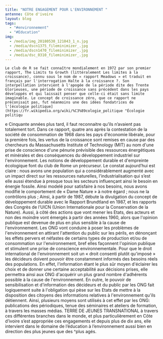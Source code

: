 ```yaml
---
title: "NOTRE ENGAGEMENT POUR L'ENVIRONNEMENT "
antenne: Côte d'ivoire
layout: blog
tags:
  - "#environnement"
  - "#Education"
img:
  - /media/img_20180530_121043_1_n.jpg
  - /media/dscn1375_fileminimizer_.jpg
  - /media/dscn1470_fileminimizer_.jpg
  - /media/dsc_0310_fileminimizer_.jpg
---
```


	Le club de R se fait connaître mondialement en 1972 par son premier rapport, The Limits to Growth (littéralement Les limites à la croissance), connu sous le nom de « rapport Meadows » et traduit en français par l'interrogation Halte à la croissance ?. Son interpellation intervient à l'apogée de la période dite des Trente Glorieuses, une période de croissance sans précédent dans les pays développés et qui laissait penser que celle-ci était sans limite imaginable. Le concept de croissance zéro, que ce rapport ne préconisait pas, fut néanmoins une des idées fondatrices de l'[écologie politique](https://fr.wikipedia.org/wiki/%C3%89cologie_politique "Écologie politique
Cinquante années plus tard, il faut reconnaitre qu’ils n’avaient pas totalement tort.
Dans ce rapport, quatre ans après la contestation de la société de consommation de 1968 dans les pays d'économie libérale, pour la première fois, les vertus de la croissance sont remises en cause par des chercheurs du Massachusetts Institute of Technology (MIT) au nom d'une prise de conscience d'une pénurie prévisible des ressources énergétiques et minérales et des conséquences du développement industriel sur l'environnement. Les notions de développement durable et d'empreinte écologique font du club de Rome un précurseur.
Le constat aujourd’hui est claire : nous avons une population qui a considérablement augmenté avec un impact direct sur les ressources naturelles, l’industrialisation qui s’est elle aussi étendue à presque tous les secteurs influençant ainsi le besoin en énergie fossile.
Ainsi modelé pour satisfaire à nos besoins, nous avons modifié le comportement de « Dame Nature » à notre égard ; nous ne la contrôlons plus ;
Ainsi, à partir de 1987, débute la divulgation du concept de développement durable avec le Rapport Brundtland en 1987, et les rapports des Congrès de l’UICN (Union Internationale pour la Conservation de la Nature).
Aussi, à côté des actions que vont mener les Etats, des acteurs et non des moindre vont émergés à partir des années 1960, alors que l'opinion publique est devenue de plus en plus sensible à la cause de l'environnement. Les ONG vont conduire à poser les problèmes de l'environnement en attirant l'attention du public sur les périls, en dénonçant les effets pervers et néfastes de certains types de production et/ou de consommation sur l'environnement, bref elles façonnent l'opinion publique et stimulent une prise de conscience environnementale.
Pour que le droit international de l'environnement soit un « droit consenti plutôt qu'imposé » les décideurs doivent pouvoir être constamment informés des besoins réels des populations. En effet, l'information étant le plus sûr moyen d'éclairer les choix et de donner une certaine acceptabilité aux décisions prises, elle permettra ainsi aux ONG d'acquérir un plus grand nombre d'adhérents possible à la cause de l'environnement. En outre, le pouvoir de sensibilisation et d'information des décideurs et du public par les ONG fait logiquement suite à l'obligation qui pèse sur les Etats de mettre à la disposition des citoyens des informations relatives à l'environnement qu'ils détiennent. Ainsi, plusieurs moyens sont utilisés à cet effet par les ONG: publications des périodiques, tenue des séminaires et ateliers de formation, à travers les masses médias.
TERRE DE JEUNES TRANSNATIONAL à travers ces différentes branches dans le monde, et plus particulièrement en Côte d’ivoire s’est appropriée ces engagements et depuis plus de dix ans, elle intervient dans le domaine de l’éducation à l’environnement aussi bien en direction des plus jeunes que des ^plus agés.

